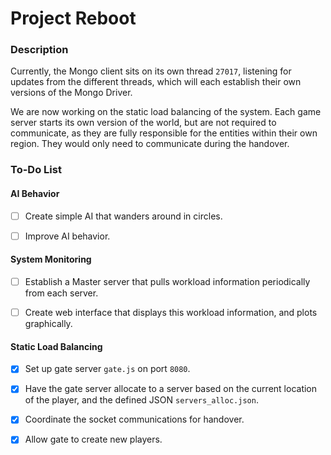 # Project Reboot
### Description
Currently, the Mongo client sits on its own thread `27017`, listening for updates from the different threads, which will each establish their own versions of the Mongo Driver.

We are now working on the static load balancing of the system. Each game server starts its own version of the world, but are not required to communicate, as they are fully responsible for the entities within their own region. They would only need to communicate during the handover.

### To-Do List
#### AI Behavior
-[ ] Create simple AI that wanders around in circles.

-[ ] Improve AI behavior.

#### System Monitoring
-[ ] Establish a Master server that pulls workload information periodically from each server.

-[ ] Create web interface that displays this workload information, and plots graphically.

#### Static Load Balancing
-[x] Set up gate server `gate.js` on port `8080`.

-[x] Have the gate server allocate to a server based on the current location of the player, and the defined JSON `servers_alloc.json`.

-[x] Coordinate the socket communications for handover.

-[x] Allow gate to create new players.